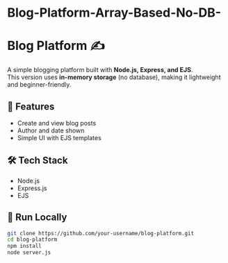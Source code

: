 # Blog-Platform-Array-Based-No-DB-
# Blog Platform ✍️
A simple blogging platform built with **Node.js, Express, and EJS**.  
This version uses **in-memory storage** (no database), making it lightweight and beginner-friendly.
## 🚀 Features
- Create and view blog posts  
- Author and date shown  
- Simple UI with EJS templates  
## 🛠️ Tech Stack
- Node.js  
- Express.js  
- EJS  
## 📂 Run Locally
```bash
git clone https://github.com/your-username/blog-platform.git
cd blog-platform
npm install
node server.js
